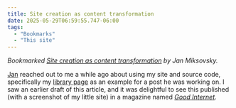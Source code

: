 ```yaml
---
title: Site creation as content transformation
date: 2025-05-29T06:59:55.747-06:00
tags:
  - "Bookmarks"
  - "This site"
---
```


<div class="u-bookmark-of h-cite">
<p><i>Bookmarked <a class="u-url p-name" href="https://goodinternetmagazine.com/site-creation-as-content-transformation/">Site creation as content transformation</a> by <span class="p-author">Jan Miksovsky</span>.</i></p>
</div>

<div class="e-content">
<p><a href="https://jan.miksovsky.com/">Jan</a> reached out to me a while ago about using my site and source code, specifically my <a href="/library.html">library page</a> as an example for a post he was working on. I saw an earlier draft of this article, and it was delightful to see this published (with a screenshot of my little site) in a magazine named <a href="https://goodinternetmagazine.com/"><i>Good Internet</i></a>.</p>
</div>
